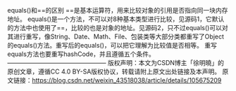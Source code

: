 
equals()和==的区别
==是基本运算符，用来比较对象的引用是否指向同一块内存地址。
equals()是一个方法，不可以对8种基本类型进行比较，见源码1，它默认的方法中也使用了==，比较的也是对象的地址。见源码2，只不过equals()可以对其进行重写，像String、Date、Math、File、包装类等大部分类都重写了Object的equals()方法。重写后的equals()，可以把它理解为比较值是否相等。
重写equals方法也要重写hashCode，并且遵循五个条件。
————————————————
版权声明：本文为CSDN博主「徐明曉」的原创文章，遵循CC 4.0 BY-SA版权协议，转载请附上原文出处链接及本声明。
原文链接：https://blog.csdn.net/weixin_43518038/article/details/105675209